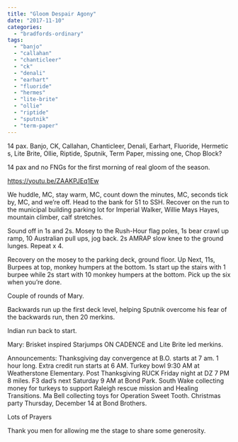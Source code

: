 ```yaml
---
title: "Gloom Despair Agony"
date: "2017-11-10"
categories: 
  - "bradfords-ordinary"
tags: 
  - "banjo"
  - "callahan"
  - "chanticleer"
  - "ck"
  - "denali"
  - "earhart"
  - "fluoride"
  - "hermes"
  - "lite-brite"
  - "ollie"
  - "riptide"
  - "sputnik"
  - "term-paper"
---
```


14 pax. Banjo, CK, Callahan, Chanticleer, Denali, Earhart, Fluoride, Hermetic s, Lite Brite, Ollie, Riptide, Sputnik, Term Paper, missing one, Chop Block?

14 pax and no FNGs for the first morning of real gloom of the season.

https://youtu.be/ZAAKPJEq1Ew

We huddle, MC, stay warm, MC, count down the minutes, MC, seconds tick by, MC, and we’re off. Head to the bank for 51 to SSH. Recover on the run to the municipal building parking lot for Imperial Walker, Willie Mays Hayes, mountain climber, calf stretches.

Sound off in 1s and 2s. Mosey to the Rush-Hour flag poles, 1s bear crawl up ramp, 10 Australian pull ups, jog back. 2s AMRAP slow knee to the ground lunges. Repeat x 4.

Recovery on the mosey to the parking deck, ground floor. Up Next, 11s, Burpees at top, monkey humpers at the bottom. 1s start up the stairs with 1 burpee while 2s start with 10 monkey humpers at the bottom. Pick up the six when you’re done.

Couple of rounds of Mary.

Backwards run up the first deck level, helping Sputnik overcome his fear of the backwards run, then 20 merkins.

Indian run back to start.

Mary: Brisket inspired Starjumps ON CADENCE and Lite Brite led merkins.

Announcements: Thanksgiving day convergence at B.O. starts at 7 am. 1 hour long. Extra credit run starts at 6 AM. Turkey bowl 9:30 AM at Weatherstone Elementary. Post Thanksgiving RUCK Friday night at DZ 7 PM 8 miles. F3 dad’s next Saturday 9 AM at Bond Park. South Wake collecting money for turkeys to support Raleigh rescue mission and Healing Transitions. Ma Bell collecting toys for Operation Sweet Tooth. Christmas party Thursday, December 14 at Bond Brothers.

Lots of Prayers

Thank you men for allowing me the stage to share some generosity.
